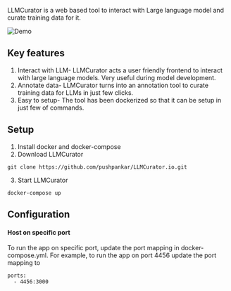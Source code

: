 LLMCurator is a web based tool to interact with Large language model and curate training data for it.

![Demo](./demo.png)

## Key features
1. Interact with LLM- LLMCurator acts a user friendly frontend to interact with large language models. Very useful during model development.
2. Annotate data- LLMCurator turns into an annotation tool to curate training data for LLMs in just few clicks.
3. Easy to setup- The tool has been dockerized so that it can be setup in just few of commands.

## Setup
1. Install docker and docker-compose
2. Download LLMCurator
```
git clone https://github.com/pushpankar/LLMCurator.io.git
```

3. Start LLMCurator
``` 
docker-compose up
````


## Configuration
#### Host on specific port
To run the app on specific port, update the port mapping in docker-compose.yml. For example, to run the app on port 4456 update the port mapping to 
```
ports:
  - 4456:3000
```